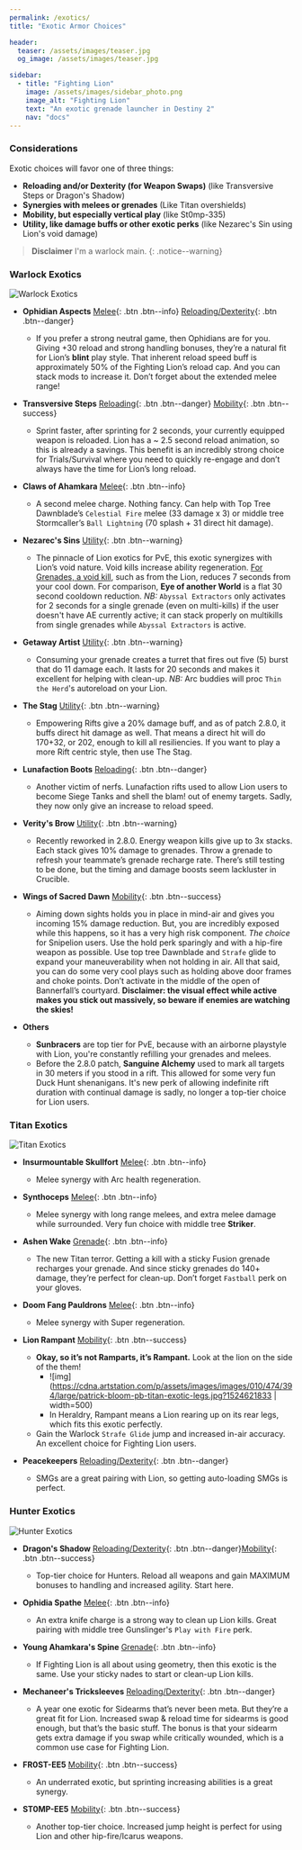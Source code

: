 ```yaml
---
permalink: /exotics/
title: "Exotic Armor Choices"

header:
  teaser: /assets/images/teaser.jpg
  og_image: /assets/images/teaser.jpg

sidebar:
  - title: "Fighting Lion"
    image: /assets/images/sidebar_photo.png
    image_alt: "Fighting Lion"
    text: "An exotic grenade launcher in Destiny 2"
    nav: "docs"
---
```


### Considerations

Exotic choices will favor one of three things:
- **Reloading and/or Dexterity (for Weapon Swaps)** (like Transversive Steps or Dragon's Shadow)
- **Synergies with melees or grenades** (Like Titan overshields)
- **Mobility, but especially vertical play** (like St0mp-335)
- **Utility, like damage buffs or other exotic perks** (like Nezarec's Sin using Lion's void damage)

> **Disclaimer** I'm a warlock main.
{: .notice--warning}

### Warlock Exotics

![Warlock Exotics](/assets/images/exotic/warlock.png)

- **Ophidian Aspects**
[Melee](#warlock-exotics){: .btn .btn--info} [Reloading/Dexterity](#warlock-exotics){: .btn .btn--danger}

	- If you prefer a strong neutral game, then Ophidians are for you. Giving +30 reload and strong handling bonuses, they’re a natural fit for Lion’s **blint** play style. That inherent reload speed buff is approximately 50% of the Fighting Lion’s reload cap. And you can stack mods to increase it. Don’t forget about the extended melee range!

- **Transversive Steps**
[Reloading](#warlock-exotics){: .btn .btn--danger} [Mobility](#warlock-exotics){: .btn .btn--success}

	- Sprint faster, after sprinting for 2 seconds, your currently equipped weapon is reloaded. Lion has a ~ 2.5 second reload animation, so this is already a savings. This benefit is an incredibly strong choice for Trials/Survival where you need to quickly re-engage and don’t always have the time for Lion’s long reload.

- **Claws of Ahamkara**
[Melee](#warlock-exotics){: .btn .btn--info}

	- A second melee charge. Nothing fancy. Can help with Top Tree Dawnblade’s `Celestial Fire` melee (33 damage x 3) or middle tree Stormcaller’s `Ball Lightning` (70 splash + 31 direct hit damage).

- **Nezarec's Sins**
[Utility](#warlock-exotics){: .btn .btn--warning}

	- The pinnacle of Lion exotics for PvE, this exotic synergizes with Lion’s void nature. Void kills increase ability regeneration. [For Grenades, a void kill,]( https://www.reddit.com/r/CruciblePlaybook/comments/9hd3re/best_void_energy_weapons_for_nezarec_sins_voidlock/) such as from the Lion, reduces 7 seconds from your cool down. For comparison, **Eye of another World** is a flat 30 second cooldown reduction. _NB:_ `Abyssal Extractors` only activates for 2 seconds for a single grenade (even on multi-kills) if the user doesn't have AE currently active; it can stack properly on multikills from single grenades while `Abyssal Extractors` is active.

- **Getaway Artist**
[Utility](#warlock-exotics){: .btn .btn--warning}

	- Consuming your grenade creates a turret that fires out five (5) burst that do 11 damage each. It lasts for 20 seconds and makes it excellent for helping with clean-up. _NB:_ Arc buddies will proc `Thin the Herd`'s  autoreload on your Lion.

- **The Stag**
[Utility](#warlock-exotics){: .btn .btn--warning}

	- Empowering Rifts give a 20% damage buff, and as of patch 2.8.0, it buffs direct hit damage as well. That means a direct hit will do 170+32, or 202, enough to kill all resiliencies. If you want to play a more Rift centric style, then use The Stag.

- **Lunafaction Boots**
[Reloading](#warlock-exotics){: .btn .btn--danger}

	- Another victim of nerfs. Lunafaction rifts used to allow Lion users to become Siege Tanks and shell the blam! out of enemy targets. Sadly, they now only give an increase to reload speed.

- **Verity's Brow**
[Utility](#warlock-exotics){: .btn .btn--warning}

	- Recently reworked in 2.8.0. Energy weapon kills give up to 3x stacks. Each stack gives 10% damage to grenades. Throw a grenade to refresh your teammate’s grenade recharge rate. There’s still testing to be done, but the timing and damage boosts seem lackluster in Crucible.

- **Wings of Sacred Dawn**
[Mobility](#warlock-exotics){: .btn .btn--success}

	- Aiming down sights holds you in place in mind-air and gives you incoming 15% damage reduction. But, you are incredibly exposed while this happens, so it has a very high risk component. _The choice_ for Snipelion users. Use the hold perk sparingly and with a hip-fire weapon as possible. Use top tree Dawnblade and `Strafe` glide to expand your maneuverability when not holding in air. All that said, you can do some very cool plays such as holding above door frames and choke points. Don’t activate in the middle of the open of Bannerfall’s courtyard.
	**Disclaimer: the visual effect while active makes you stick out massively, so beware if enemies are watching the skies!**

- **Others**

  - **Sunbracers** are top tier for PvE, because with an airborne playstyle with Lion, you're constantly refilling your grenades and melees.
  - Before the 2.8.0 patch, **Sanguine Alchemy** used to mark all targets in 30 meters if you stood in a rift. This allowed for some very fun Duck Hunt shenanigans. It's new perk of allowing indefinite rift duration with continual damage is sadly, no longer a top-tier choice for Lion users.

### Titan Exotics

![Titan Exotics](/assets/images/exotic/titan.png)

- **Insurmountable Skullfort**
[Melee](#titan-exotics){: .btn .btn--info}

	- Melee synergy with Arc health regeneration.

- **Synthoceps**
[Melee](#titan-exotics){: .btn .btn--info}

	- Melee synergy with long range melees, and extra melee damage while surrounded. Very fun choice with middle tree **Striker**.

- **Ashen Wake**
[Grenade](#titan-exotics){: .btn .btn--info}

	- The new Titan terror. Getting a kill with a sticky Fusion grenade recharges your grenade. And since sticky grenades do 140+ damage, they’re perfect for clean-up.  Don’t forget `Fastball` perk on your gloves.

- **Doom Fang Pauldrons**
[Melee](#titan-exotics){: .btn .btn--info}

	- Melee synergy with Super regeneration.

- **Lion Rampant**
[Mobility](#titan-exotics){: .btn .btn--success}

	- **Okay, so it’s not Ramparts, it’s Rampant.** Look at the lion on the side of the them!
		- ![img](https://cdna.artstation.com/p/assets/images/images/010/474/394/large/patrick-bloom-pb-titan-exotic-legs.jpg?1524621833 | width=500)
		- In Heraldry, Rampant means a Lion rearing up on its rear legs, which fits this exotic perfectly.
	- Gain the Warlock `Strafe Glide` jump and increased in-air accuracy. An excellent choice for Fighting Lion users.

- **Peacekeepers**
[Reloading/Dexterity](#titan-exotics){: .btn .btn--danger}

	- SMGs are a great pairing with Lion, so getting auto-loading SMGs is perfect.

### Hunter Exotics

![Hunter Exotics](/assets/images/exotic/hunter.png)

- **Dragon's Shadow**
[Reloading/Dexterity](#hunter-exotics){: .btn .btn--danger}[Mobility](#hunter-exotics){: .btn .btn--success}

	- Top-tier choice for Hunters. Reload all weapons and gain MAXIMUM bonuses to handling and increased agility. Start here.

- **Ophidia Spathe**
[Melee](#hunter-exotics){: .btn .btn--info}

	-  An extra knife charge is a strong way to clean up Lion kills. Great pairing with middle tree Gunslinger's `Play with Fire` perk.

- **Young Ahamkara's Spine**
[Grenade](#hunter-exotics){: .btn .btn--info}

	-  If Fighting Lion is all about using geometry, then this exotic is the same. Use your sticky nades to start or clean-up Lion kills.

- **Mechaneer's Tricksleeves**
[Reloading/Dexterity](#hunter-exotics){: .btn .btn--danger}

	-  A year one exotic for Sidearms that’s never been meta. But they’re a great fit for Lion. Increased swap & reload time for sidearms is good enough, but that’s the basic stuff. The bonus is that your sidearm gets extra damage if you swap while critically wounded, which is a common use case for Fighting Lion.

- **FR0ST-EE5**
[Mobility](#hunter-exotics){: .btn .btn--success}

	-  An underrated exotic, but sprinting increasing abilities is a great synergy.

- **ST0MP-EE5**
[Mobility](#hunter-exotics){: .btn .btn--success}

	-  Another top-tier choice. Increased jump height is perfect for using Lion and other hip-fire/Icarus weapons.
